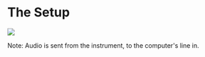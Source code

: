 
# The Setup
![](Images/diagram.svg)

Note:
Audio is sent from the instrument, to the computer's line in.
